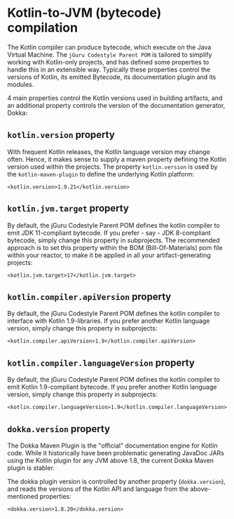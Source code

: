 # Kotlin-to-JVM (bytecode) compilation

The Kotlin compiler can produce bytecode, which execute on the Java Virtual Machine.
The `jGuru Codestyle Parent POM` is tailored to simplify working with Kotlin-only projects,
and has defined some properties to handle this in an extensible way. Typically these properties
control the versions of Kotlin, its emitted Bytecode, its documentation plugin and its modules.

4 main properties control the Kotlin versions used in building artifacts, and an additional property
controls the version of the documentation generator, Dokka:        

## `kotlin.version` property

With frequent Kotlin releases, the Kotlin language version may change often. Hence, it makes sense to 
supply a maven property defining the Kotlin version used within the projects. 
The property `kotlin.version` is used by the `kotlin-maven-plugin` to define the underlying Kotlin platform:

    <kotlin.version>1.9.21</kotlin.version>

## `kotlin.jvm.target` property

By default, the jGuru Codestyle Parent POM defines the kotlin compiler to emit JDK 11-compliant bytecode.
If you prefer - say - JDK 8-compliant bytecode, simply change this property in subprojects. The recommended
approach is to set this property within the BOM (Bill-Of-Materials) pom file within your reactor, to make it 
be applied in all your artifact-generating projects: 

    <kotlin.jvm.target>17</kotlin.jvm.target>

## `kotlin.compiler.apiVersion` property

By default, the jGuru Codestyle Parent POM defines the kotlin compiler to interface with Kotlin 1.9-libraries.
If you prefer another Kotlin language version, simply change this property in subprojects: 

    <kotlin.compiler.apiVersion>1.9</kotlin.compiler.apiVersion>

## `kotlin.compiler.languageVersion` property

By default, the jGuru Codestyle Parent POM defines the kotlin compiler to emit Kotlin 1.9-compliant bytecode.
If you prefer another Kotlin language version, simply change this property in subprojects: 

    <kotlin.compiler.languageVersion>1.9</kotlin.compiler.languageVersion>
       
## `dokka.version` property

The Dokka Maven Plugin is the "official" documentation engine for Kotlin code. While it historically have been
problematic generating JavaDoc JARs using the Kotlin plugin for any JVM above 1.8, the current Dokka Maven plugin 
is stabler.

The dokka plugin version is controlled by another property (`dokka.version`), and reads the versions of the 
Kotlin API and language from the above-mentioned properties: 

    <dokka.version>1.8.20</dokka.version>     
        